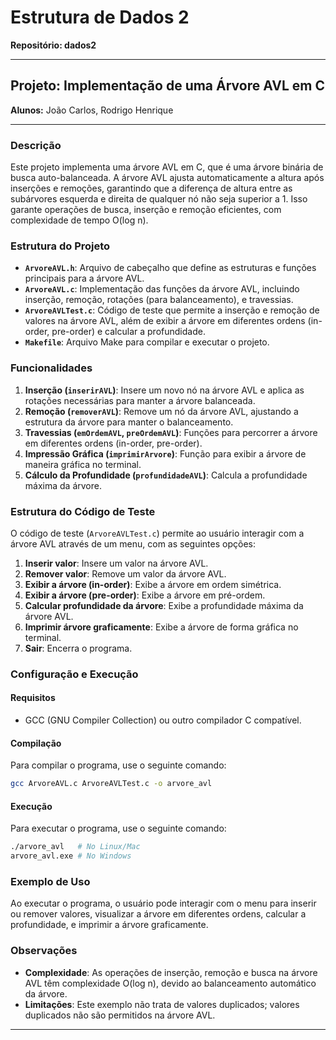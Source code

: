 
# Estrutura de Dados 2

**Repositório: dados2**

---

## Projeto: Implementação de uma Árvore AVL em C

**Alunos:** João Carlos, Rodrigo Henrique

---

### Descrição

Este projeto implementa uma árvore AVL em C, que é uma árvore binária de busca auto-balanceada. A árvore AVL ajusta automaticamente a altura após inserções e remoções, garantindo que a diferença de altura entre as subárvores esquerda e direita de qualquer nó não seja superior a 1. Isso garante operações de busca, inserção e remoção eficientes, com complexidade de tempo O(log n).

### Estrutura do Projeto

- **`ArvoreAVL.h`**: Arquivo de cabeçalho que define as estruturas e funções principais para a árvore AVL.
- **`ArvoreAVL.c`**: Implementação das funções da árvore AVL, incluindo inserção, remoção, rotações (para balanceamento), e travessias.
- **`ArvoreAVLTest.c`**: Código de teste que permite a inserção e remoção de valores na árvore AVL, além de exibir a árvore em diferentes ordens (in-order, pre-order) e calcular a profundidade.
- **`Makefile`**: Arquivo Make para compilar e executar o projeto.

### Funcionalidades

1. **Inserção (`inserirAVL`)**: Insere um novo nó na árvore AVL e aplica as rotações necessárias para manter a árvore balanceada.
2. **Remoção (`removerAVL`)**: Remove um nó da árvore AVL, ajustando a estrutura da árvore para manter o balanceamento.
3. **Travessias (`emOrdemAVL`, `preOrdemAVL`)**: Funções para percorrer a árvore em diferentes ordens (in-order, pre-order).
4. **Impressão Gráfica (`imprimirArvore`)**: Função para exibir a árvore de maneira gráfica no terminal.
5. **Cálculo da Profundidade (`profundidadeAVL`)**: Calcula a profundidade máxima da árvore.

### Estrutura do Código de Teste

O código de teste (`ArvoreAVLTest.c`) permite ao usuário interagir com a árvore AVL através de um menu, com as seguintes opções:

1. **Inserir valor**: Insere um valor na árvore AVL.
2. **Remover valor**: Remove um valor da árvore AVL.
3. **Exibir a árvore (in-order)**: Exibe a árvore em ordem simétrica.
4. **Exibir a árvore (pre-order)**: Exibe a árvore em pré-ordem.
5. **Calcular profundidade da árvore**: Exibe a profundidade máxima da árvore AVL.
6. **Imprimir árvore graficamente**: Exibe a árvore de forma gráfica no terminal.
7. **Sair**: Encerra o programa.

### Configuração e Execução

#### Requisitos

- GCC (GNU Compiler Collection) ou outro compilador C compatível.

#### Compilação

Para compilar o programa, use o seguinte comando:

```sh
gcc ArvoreAVL.c ArvoreAVLTest.c -o arvore_avl
```

#### Execução

Para executar o programa, use o seguinte comando:

```sh
./arvore_avl   # No Linux/Mac
arvore_avl.exe # No Windows
```

### Exemplo de Uso

Ao executar o programa, o usuário pode interagir com o menu para inserir ou remover valores, visualizar a árvore em diferentes ordens, calcular a profundidade, e imprimir a árvore graficamente.

### Observações

- **Complexidade**: As operações de inserção, remoção e busca na árvore AVL têm complexidade O(log n), devido ao balanceamento automático da árvore.
- **Limitações**: Este exemplo não trata de valores duplicados; valores duplicados não são permitidos na árvore AVL.

---
